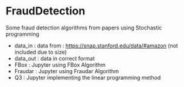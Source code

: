 # FraudDetection

Some fraud detection algorithms from papers using Stochastic programming

- data_in : data from : https://snap.stanford.edu/data/#amazon (not included due to size)
- data_out : data in correct format
- FBox : Jupyter using FBox Algorithm
- Fraudar : Jupyter using Fraudar Algorithm
- Q3 : Jupyter implementing the linear programming method